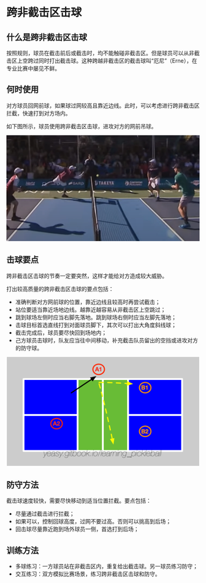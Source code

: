 # 跨非截击区击球

## 什么是跨非截击区击球

按照规则，球员在截击前后或截击时，均不能触碰非截击区。但是球员可以从非截击区上空跨过同时打出截击球。这种跨越非截击区的截击球叫“厄尼”（Erne），在专业比赛中屡见不鲜。

## 何时使用

对方球员回网前球，如果球过网较高且靠近边线。此时，可以考虑进行跨非截击区拦截，快速打到对方场内。

如下图所示，球员使用跨非截击区击球，进攻对方的网前吊球。

![跨非截击区截击](_images/erne-shot.png)

## 击球要点

跨非截击区击球的节奏一定要突然，这样才能给对方造成较大威胁。

打出较高质量的跨非截击区击球的要点包括：

* 准确判断对方网前球的位置，靠近边线且较高时再尝试截击；
* 站位要适当靠近场地边线。越靠近越容易从非截击区上空跳过；
* 跳到球场左侧时应当右脚先落地。跳到球场右侧时应当左脚先落地；
* 击球目标首选直线打到对面球员脚下，其次可以打出大角度斜线球；
* 截击完成后，球员要尽快回到场地内；
* 己方球员击球时，队友应当往中间移动，补充截击队员留出的空挡或进攻对方的防守球。

![跨非截击区截击目标](_images/erne-target.png)

## 防守方法

截击球速度较快，需要尽快移动到适当位置拦截。要点包括：

* 尽量通过截击进行拦截；
* 如果可以，控制回球高度，过网不要过高。否则可以挑高到后场；
* 回击球尽量靠近跑到场外球员一侧，首选打到后场；

## 训练方法

* 多球练习：一方球员站在非截击区内，重复给出截击球。另一球员练习防守；
* 交互练习：双方模拟比赛场景，练习跨非截击区击球和防守。
